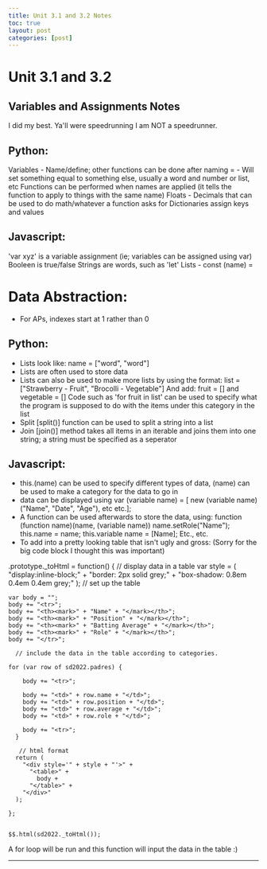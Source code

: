 ```yaml
---
title: Unit 3.1 and 3.2 Notes
toc: true
layout: post
categories: [post]
---
```

# Unit 3.1 and 3.2
## Variables and Assignments Notes

I did my best. Ya'll were speedrunning I am NOT a speedrunner.

## Python:
Variables - Name/define; other functions can be done after naming
= - Will set something equal to something else, usually a word and number or list, etc
Functions can be performed when names are applied (it tells the function to apply to things with the same name)
Floats - Decimals that can be used to do math/whatever a function asks for
Dictionaries assign keys and values

## Javascript:
'var xyz' is a variable assignment (ie; variables can be assigned using var)
Booleen is true/false
Strings are words, such as 'let' 
Lists - const (name) =

# Data Abstraction:
- For APs, indexes start at 1 rather than 0

## Python:
- Lists look like: name = ["word", "word"]
- Lists are often used to store data
- Lists can also be used to make more lists by using the format: list = ["Strawberry - Fruit", "Brocolli - Vegetable"]
And add: fruit = [] and vegetable = []
Code such as 'for fruit in list' can be used to specify what the program is supposed to do with the items under this category in the list
- Split [split()] function can be used to split a string into a list
- Join [join()] method takes all items in an iterable and joins them into one string; a string must be specified as a seperator

## Javascript:
- this.(name) can be used to specify different types of data, (name) can be used to make a category for the data to go in
- data can be displayed using var (variable name) = [ new (variable name)("Name", "Date", "Age"), etc etc.];
- A function can be used afterwards to store the data, using:
         function (function name)(name, (variable name))
         name.setRole("Name");
         this.name = name;
         this.variable name = [Name];
             Etc., etc.
- To add into a pretty looking table that isn't ugly and gross:
(Sorry for the big code block I thought this was important)

.prototype._toHtml = function() { // display data in a table
    var style = (
        "display:inline-block;" +
        "border: 2px solid grey;" +
        "box-shadow: 0.8em 0.4em 0.4em grey;"
    );
    // set up the table

    var body = "";
    body += "<tr>";
    body += "<th><mark>" + "Name" + "</mark></th>";
    body += "<th><mark>" + "Position" + "</mark></th>";
    body += "<th><mark>" + "Batting Average" + "</mark></th>";
    body += "<th><mark>" + "Role" + "</mark></th>";
    body += "</tr>";
    
      // include the data in the table according to categories. 

    for (var row of sd2022.padres) {
        
        body += "<tr>";
        
        body += "<td>" + row.name + "</td>";
        body += "<td>" + row.position + "</td>";
        body += "<td>" + row.average + "</td>";
        body += "<td>" + row.role + "</td>";
        
        body += "<tr>";
      }
    
       // html format
      return (
        "<div style='" + style + "'>" +
          "<table>" +
            body +
          "</table>" +
        "</div>"
      );
    
    };
    
    
    $$.html(sd2022._toHtml());

A for loop will be run and this function will input the data in the table :)



-----------------------------------------------------------------------------------------------------------------------------


